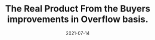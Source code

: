 ---
date: "2021-07-14"
title: "The Real Product From the Buyers improvements in Overflow basis."
image: "images/blog/joshua-mayo-HASoyURgPMY-unsplash.jpg"
author_info: 
  name: "Betterify"
  image: "images/author/betterify.png"
draft: true
---